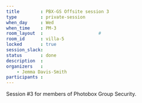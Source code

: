 ```yaml
---
title        : PBX-GS Offsite session 3
type         : private-session
when_day     : Wed
when_time    : PM-3
room_layout  :                     #
room_id      : villa-5
locked       : true
session_slack: 
status       : done
description  :
organizers   :
    - Jemma Davis-Smith
participants :
---
```


Session #3 for members of Photobox Group Security.
